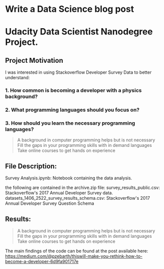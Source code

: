 # Write a Data Science blog post
# Udacity Data Scientist Nanodegree Project.

## Project Motivation
I was interested in using Stackoverflow Developer Survey Data to better understand:

### 1. How common is becoming a developer with a physics background?
### 2. What programming languages should you focus on?
### 3. How should you learn the necessary programming languages?

> A background in computer programming helps but is not necessary
> Fill the gaps in your programming skills with in demand languages
> Take online courses to get hands on experience

## File Description:
Survey Analysis.ipynb: Notebook containing the data analysis.

the following are contained in the archive.zip file:
survey_results_public.csv: Stackoverflow's 2017 Annual Developer Survey data.
datasets_1406_2522_survey_results_schema.csv: Stackoverflow's 2017 Annual Developer Survey Question Schema

## Results:
> A background in computer programming helps but is not necessary
> Fill the gaps in your programming skills with in demand languages
> Take online courses to get hands on experience

The main findings of the code can be found at the post available here: https://medium.com/@pzebarth/thiswill-make-you-rethink-how-to-become-a-developer-6d9fa901717e
